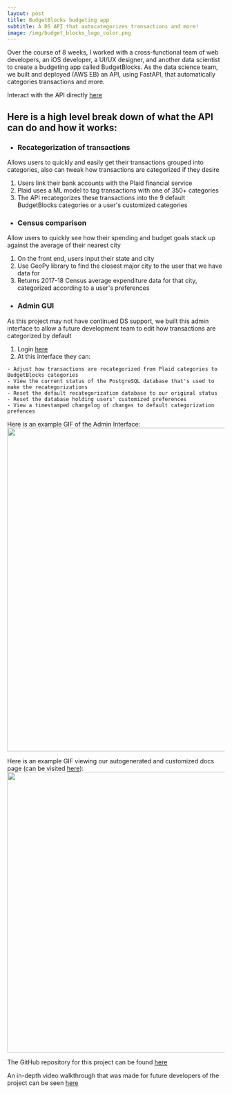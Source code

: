 ```yaml
---
layout: post
title: BudgetBlocks budgeting app
subtitle: A DS API that autocategorizes transactions and more!
image: /img/budget_blocks_logo_color.png
---
```


Over the course of 8 weeks, I worked with a cross-functional team of web developers, an iOS developer, a UI/UX designer, and another data scientist to create a budgeting app called BudgetBlocks.
As the data science team, we built and deployed (AWS EB) an API, using FastAPI, that automatically categories transactions and more.

Interact with the API directly [here](https://api.budgetblocks.org/docs)

## Here is a high level break down of what the API can do and how it works:
* ### Recategorization of transactions  
Allows users to quickly and easily get their transactions grouped into categories, also can tweak how transactions are categorized if they desire
  1. Users link their bank accounts with the Plaid financial service
  2. Plaid uses a ML model to tag transactions with one of 350+ categories
  3. The API recategorizes these transactions into the 9 default BudgetBlocks categories or a user's customized categories
* ### Census comparison  
Allow users to quickly see how their spending and budget goals stack up against the average of their nearest city
  1. On the front end, users input their state and city
  2. Use GeoPy library to find the closest major city to the user that we have data for
  3. Returns 2017-18 Census average expenditure data for that city, categorized according to a user's preferences
* ### Admin GUI  
As this project may not have continued DS support, we built this admin interface to allow a future development team to edit how transactions are categorized by default
  1. Login [here](https://api.budgetblocks.org/admin)
  2. At this interface they can:
  
    - Adjust how transactions are recategorized from Plaid categories to BudgetBlocks categories  
    - View the current status of the PostgreSQL database that's used to make the recategorizations  
    - Reset the default recategorization database to our original status
    - Reset the database holding users' customized preferences
    - View a timestamped changelog of changes to default categorization prefences  

Here is an example GIF of the Admin Interface:
<img src="https://i.gyazo.com/68dfce0ec1ef3ea7dc1c24fbbf7506ea.gif" width=750>

Here is an example GIF viewing our autogenerated and customized docs page (can be visited [here](https://api.budgetblocks.org/docs)):
<img src="https://i.gyazo.com/aa8527508d52326aceeaff4ed6d819bf.gif" width=650>

The GitHub repository for this project can be found [here](https://github.com/Lambda-School-Labs/budget-blocks-ds)

An in-depth video walkthrough that was made for future developers of the project can be seen [here](https://www.youtube.com/watch?v=cf3lLvb7I3s)
